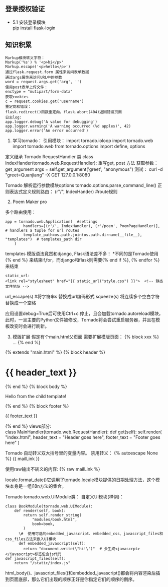## 登录授权验证
- 5.1 安装登录模块  
pip  install flask-login

## 知识积累
```
Markup模块转义字符：
Markup('%s') % '<p>hi</p>'
Markup.escape('<p>hello</p>')
通过flask.request.form 属性来访问表单数据
通过args属性来访问URL中的参数
word = request.args.get('arg', '')
使用post表单上传文件：
enctype = "mutipart/form-data"
获取cookies
c = request.cookies.get('username')
重定向和错误：
flask.redirect()函数重定向，flask.abort(404)返回错误页面
日志log:
app.logger.debug('A value for debugging')
app.logger.warning('A warning occurred (%d apples)', 42)
app.logger.error('An error occurred')     
```


1. 学习tornado：
引用模块：
import tornado.ioloop
import tornado.web
import tornado.web
from tornado.options import define, options

定义继承 Tornado RequestHandler 类
class IndexHander(tornado.web.RequestHandler):
重写get, post 方法
获取参数：get_argument
args = self.get_argument('greet', "anonymous")
测试：
curl -d "greet=Quanjiang" -X GET 127.0.0.1:8080

Tornado 解析运行参数模块options
tornado.options.parse_command_line()
正则表达式定义规则路由：
(r"/", IndexHander)   #route规则

2. Poem Maker pro

多个路由使用：
```
app = tornado.web.Application(  #settings
        handlers=[(r'/', IndexHandler), (r'/poem', PoemPageHandler)], # handlers a tuple for url routes
        template_path=os.path.join(os.path.dirname(__file__), "templates")  # templates_path dir
    )
```
templates 模版语法竟然和django, Flask语法差不多！
*不同的是Tornado使用{% end %} 来结束if,for，而django和flask则需要{% end if %}, {% endfor %}来结束
```
static_url:
<link rel="stylesheet" href="{{ static_url("style.css") }}">  <!-- 静态文件地址 -->
```
url_escape(s) #将字符串s 替换成url编码形式
squeeze(s) 将连续多个空白字符替换成一个空格


应用设置debug=True后可使用Ctrl+c 停止，且会加载tornado.autoreload模块，此时，一旦主要的Python文件被修改，Tornado将会尝试重启服务器，并且在模板改变时会进行刷新。

3. 模版扩展
假定有个main.html父页面
需要扩展模版页面：
{%  block xxx %}
...
{% end %}

{% extends "main.html" %}
{% block header %}
    <h1>{{ header_text }}</h1>
{% end %}
{% block body %}
    <p>Hello from the child template!</p>
{% end %}
{% block footer %}   
    <p>{{ footer_text }}</p>
{% end %}
views部分:  
class MainHandler(tornado.web.RequestHandler):
    def get(self):
        self.render(
            "index.html",
            header_text = "Header goes here",
            footer_text = "Footer goes here"
        )


Tornado 自动转义双大括号里的变量内容。
禁用转义：
{% autoescape None %}
{{ mailLink }}

使用raw输出不转义的内容:
{% raw mailLink %}

locale.format_date()它调用了tornado.locale模块提供的日期处理方法，这个模块本身是一组i18n方法的集合。

Tornado tornado.web.UIModule类：
自定义UI模块(样例)：
```
class BookModule(tornado.web.UIModule):
    def render(self, book):
        return self.render_string(
            "modules/book.html",
            book=book,
        )
      \#  使用可选的embedded_javascript、embedded_css、javascript_files和css_files方法来嵌入UI模块
      def embedded_javascript(self):
        return "document.write(\"hi!\")"  # 会生成<javascrpt></javascript>标签包含js代码
def javascript_files(self):
    return "/static/index.js" 
```
html_body()、javascript_files()和embedded_javascript()都会将内容渲染后插到页面底部，那么它们出现的顺序正好是你指定它们的顺序的倒序。
